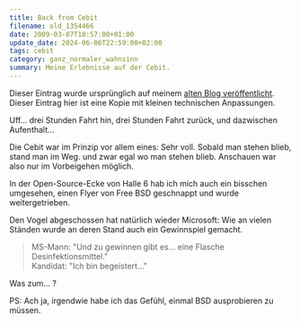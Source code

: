 ```yaml
---
title: Back from Cebit
filename: old_1354466
date: 2009-03-07T18:57:00+01:00
update_date: 2024-06-06T22:59:00+02:00
tags: cebit
category: ganz_normaler_wahnsinn
summary: Meine Erlebnisse auf der Cebit.
---
```

Dieser Eintrag wurde ursprünglich auf meinem [alten Blog veröffentlicht](https://stu.blogger.de/stories/1354466/). Dieser Eintrag hier ist eine Kopie mit kleinen technischen Anpassungen.

Uff… drei Stunden Fahrt hin, drei Stunden Fahrt zurück, und dazwischen Aufenthalt…

Die Cebit war im Prinzip vor allem eines: Sehr voll. Sobald man stehen blieb, stand man im Weg. und zwar egal wo man stehen blieb. Anschauen war also nur im Vorbeigehen möglich.

In der Open-Source-Ecke von Halle 6 hab ich mich auch ein bisschen umgesehen, einen Flyer von Free BSD geschnappt und wurde weitergetrieben.

Den Vogel abgeschossen hat natürlich wieder Microsoft: Wie an vielen Ständen wurde an deren Stand auch ein Gewinnspiel gemacht.

> MS-Mann: "Und zu gewinnen gibt es… eine Flasche Desinfektionsmittel."\
> Kandidat: "Ich bin begeistert…"

Was zum… ?

PS: Ach ja, irgendwie habe ich das Gefühl, einmal BSD ausprobieren zu müssen.
